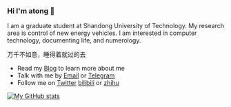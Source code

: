### Hi I'm atong 👋

I am a graduate student at Shandong University of Technology.
My research area is control of new energy vehicles.
I am interested in computer technology, documenting life, and numerology.

万千不如意，睡得着就过的去

- Read my [Blog](https://atong.run) to learn more about me
- Talk with me by [Email](mailto:atongrun@outlook.com) or [Telegram](https://t.me/atongrun)
- Follow me on [Twitter](https://twitter.com/atongrun) [bilibili](https://space.bilibili.com/385227660?spm_id_from=333.1007.0.0) or [zhihu](https://www.zhihu.com/people/qian-lan-wa)

[![My GitHub stats](https://github-readme-stats.vercel.app/api?username=atongrun&count_private=true)](https://github.com/atongrun)
